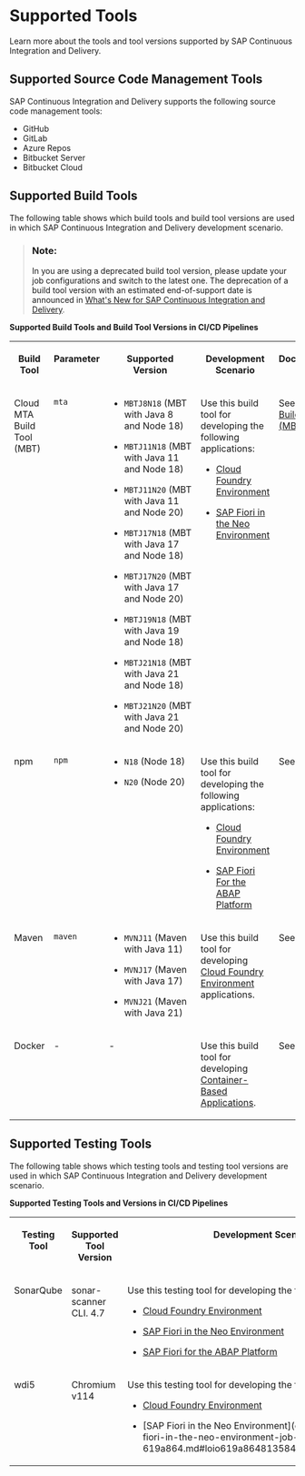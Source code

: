 <!-- loio5949283e74cf4735ae59de4a4d3a9773 -->

# Supported Tools

Learn more about the tools and tool versions supported by SAP Continuous Integration and Delivery.



<a name="loio5949283e74cf4735ae59de4a4d3a9773__section_u2h_ngp_wwb"/>

## Supported Source Code Management Tools

SAP Continuous Integration and Delivery supports the following source code management tools:

-   GitHub
-   GitLab
-   Azure Repos
-   Bitbucket Server
-   Bitbucket Cloud



<a name="loio5949283e74cf4735ae59de4a4d3a9773__section_dlv_5gp_wwb"/>

## Supported Build Tools

The following table shows which build tools and build tool versions are used in which SAP Continuous Integration and Delivery development scenario.

> ### Note:  
> In you are using a deprecated build tool version, please update your job configurations and switch to the latest one. The deprecation of a build tool version with an estimated end-of-support date is announced in [What's New for SAP Continuous Integration and Delivery](what-s-new-for-sap-continuous-integration-and-delivery-8d3bf2e.md).

**Supported Build Tools and Build Tool Versions in CI/CD Pipelines**


<table>
<tr>
<th valign="top">

Build Tool

</th>
<th valign="top">

Parameter

</th>
<th valign="top">

Supported Version

</th>
<th valign="top">

Development Scenario

</th>
<th valign="top">

Documentation

</th>
</tr>
<tr>
<td valign="top">

Cloud MTA Build Tool \(MBT\)

</td>
<td valign="top">

`mta`

</td>
<td valign="top">

-   `MBTJ8N18` \(MBT with Java 8 and Node 18\)

-   `MBTJ11N18` \(MBT with Java 11 and Node 18\)

-   `MBTJ11N20` \(MBT with Java 11 and Node 20\)

-   `MBTJ17N18` \(MBT with Java 17 and Node 18\)

-   `MBTJ17N20` \(MBT with Java 17 and Node 20\)

-   `MBTJ19N18` \(MBT with Java 19 and Node 18\)

-   `MBTJ21N18` \(MBT with Java 21 and Node 18\)

-   `MBTJ21N20` \(MBT with Java 21 and Node 20\)




</td>
<td valign="top">

Use this build tool for developing the following applications:

-   [Cloud Foundry Environment](configure-a-cloud-foundry-environment-job-6bd27c0.md#loio6bd27c07ee3b428f9ad5a2e89084f3a3)

-   [SAP Fiori in the Neo Environment](configure-an-sap-fiori-in-the-neo-environment-job-619a864.md#loio619a864813584bd1a433cafac1fb0c1e)




</td>
<td valign="top">

See [Cloud MTA Build Tool \(MBT\).](https://sap.github.io/cloud-mta-build-tool/) 

</td>
</tr>
<tr>
<td valign="top">

npm

</td>
<td valign="top">

`npm`

</td>
<td valign="top">

-   `N18` \(Node 18\)

-   `N20` \(Node 20\)




</td>
<td valign="top">

Use this build tool for developing the following applications:

-   [Cloud Foundry Environment](configure-a-cloud-foundry-environment-job-6bd27c0.md#loio6bd27c07ee3b428f9ad5a2e89084f3a3)

-   [SAP Fiori For the ABAP Platform](configure-an-sap-fiori-for-the-abap-platform-job-4c26bfb.md#loio4c26bfbeb6444805a933ca48a470b217)




</td>
<td valign="top">

See [Node.js.](https://nodejs.org/en/docs/) 

</td>
</tr>
<tr>
<td valign="top">

Maven

</td>
<td valign="top">

`maven`

</td>
<td valign="top">

-   `MVNJ11` \(Maven with Java 11\)

-   `MVNJ17` \(Maven with Java 17\)

-   `MVNJ21` \(Maven with Java 21\)




</td>
<td valign="top">

Use this build tool for developing [Cloud Foundry Environment](configure-a-cloud-foundry-environment-job-6bd27c0.md#loio6bd27c07ee3b428f9ad5a2e89084f3a3) applications.

</td>
<td valign="top">

See [Maven.](https://maven.apache.org/index.html) 

</td>
</tr>
<tr>
<td valign="top">

Docker

</td>
<td valign="top">

\-

</td>
<td valign="top">

\-

</td>
<td valign="top">

Use this build tool for developing [Container-Based Applications](configure-a-container-based-applications-job-87cf47a.md).

</td>
<td valign="top">

See [Docker.](https://docs.docker.com/) 

</td>
</tr>
</table>



<a name="loio5949283e74cf4735ae59de4a4d3a9773__section_qcq_zgp_wwb"/>

## Supported Testing Tools

The following table shows which testing tools and testing tool versions are used in which SAP Continuous Integration and Delivery development scenario.

**Supported Testing Tools and Versions in CI/CD Pipelines**


<table>
<tr>
<th valign="top">

Testing Tool

</th>
<th valign="top">

Supported Tool Version

</th>
<th valign="top">

Development Scenario

</th>
</tr>
<tr>
<td valign="top">

SonarQube

</td>
<td valign="top">

sonar-scanner CLI. 4.7

</td>
<td valign="top">

Use this testing tool for developing the following applications:

-   [Cloud Foundry Environment](configure-a-cloud-foundry-environment-job-6bd27c0.md#loio6bd27c07ee3b428f9ad5a2e89084f3a3)

-   [SAP Fiori in the Neo Environment](configure-an-sap-fiori-in-the-neo-environment-job-619a864.md#loio619a864813584bd1a433cafac1fb0c1e)

-   [SAP Fiori for the ABAP Platform](configure-an-sap-fiori-for-the-abap-platform-job-4c26bfb.md#loio4c26bfbeb6444805a933ca48a470b217)




</td>
</tr>
<tr>
<td valign="top">

wdi5

</td>
<td valign="top">

Chromium v114

</td>
<td valign="top">

Use this testing tool for developing the following applications:

-   [Cloud Foundry Environment](configure-a-cloud-foundry-environment-job-6bd27c0.md#loio6bd27c07ee3b428f9ad5a2e89084f3a3)

-    <?sap-ot O2O class="- topic/xref " href="1302e9ae408b4dc38d7109c75db9aa75.xml" text="" desc="" xtrc="xref:16" xtrf="file:/home/builder/src/dita-all/nyp1624030053288/loio3d9e638cafea4b6c8160689ae0af37c8_en-US/src/content/localization/en-us/5949283e74cf4735ae59de4a4d3a9773.xml" output-class="" outputTopicFile="file:/home/builder/tp.net.sf.dita-ot/2.3/plugins/com.elovirta.dita.markdown_1.3.0/xsl/dita2markdownImpl.xsl" ?> [SAP Fiori in the Neo Environment](configure-an-sap-fiori-in-the-neo-environment-job-619a864.md#loio619a864813584bd1a433cafac1fb0c1e)




</td>
</tr>
</table>

